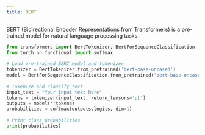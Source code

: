 ```yaml
---
title: BERT
---
```

BERT (Bidirectional Encoder Representations from Transformers) is a pre-trained model for natural language processing tasks.

```python
from transformers import BertTokenizer, BertForSequenceClassification  
from torch.nn.functional import softmax  
  
# Load pre-trained BERT model and tokenizer  
tokenizer = BertTokenizer.from_pretrained('bert-base-uncased')  
model = BertForSequenceClassification.from_pretrained('bert-base-uncased')  
  
# Tokenize and classify text  
input_text = "Your input text here"  
tokens = tokenizer(input_text, return_tensors='pt')  
outputs = model(**tokens)  
probabilities = softmax(outputs.logits, dim=1)  
  
# Print class probabilities  
print(probabilities)
```